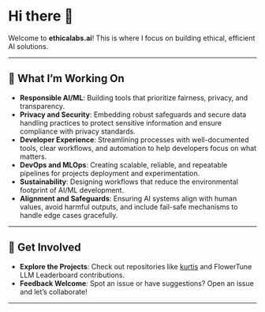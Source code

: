 # Hi there 👋  

Welcome to **ethicalabs.ai**! This is where I focus on building ethical, efficient AI solutions.

---

## 🌟 What I’m Working On  

- **Responsible AI/ML**: Building tools that prioritize fairness, privacy, and transparency.  
- **Privacy and Security**: Embedding robust safeguards and secure data handling practices to protect sensitive information and ensure compliance with privacy standards.  
- **Developer Experience**: Streamlining processes with well-documented tools, clear workflows, and automation to help developers focus on what matters.  
- **DevOps and MLOps**: Creating scalable, reliable, and repeatable pipelines for projects deployment and experimentation.  
- **Sustainability**: Designing workflows that reduce the environmental footprint of AI/ML development.  
- **Alignment and Safeguards**: Ensuring AI systems align with human values, avoid harmful outputs, and include fail-safe mechanisms to handle edge cases gracefully.  

---

## 🌈 Get Involved  

- **Explore the Projects**: Check out repositories like [kurtis]([https://link-url-here.org](https://github.com/ethicalabs-ai/kurtis)) and FlowerTune LLM Leaderboard contributions.  
- **Feedback Welcome**: Spot an issue or have suggestions? Open an issue and let’s collaborate!

---
